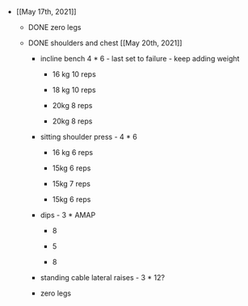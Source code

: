 - [[May 17th, 2021]]
	 - DONE zero legs

	 - DONE shoulders and chest [[May 20th, 2021]]
		 - incline bench 4 * 6 - last set to failure - keep adding weight
			 - 16 kg 10 reps

			 - 18 kg 10 reps

			 - 20kg 8 reps

			 - 20kg 8 reps

		 - sitting shoulder press - 4 * 6
			 - 16 kg 6 reps

			 - 15kg 6 reps

			 - 15kg 7 reps

			 - 15kg 6 reps 

		 - dips - 3 * AMAP
			 - 8

			 - 5

			 - 8

		 - standing cable lateral raises - 3 * 12?

		 - zero legs
